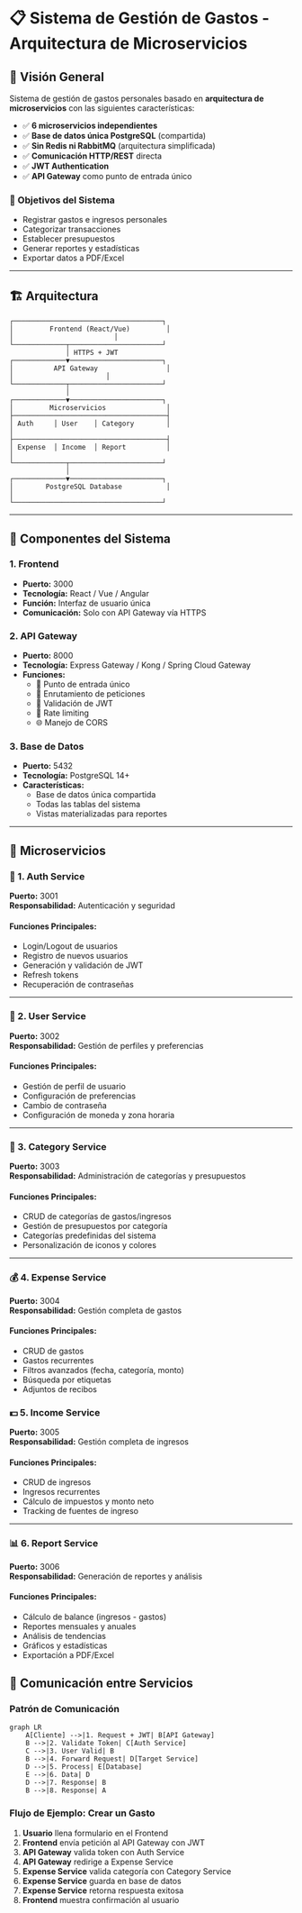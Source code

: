 # 📋 Sistema de Gestión de Gastos - Arquitectura de Microservicios

## 🎯 Visión General

Sistema de gestión de gastos personales basado en **arquitectura de microservicios** con las siguientes características:

- ✅ **6 microservicios independientes**
- ✅ **Base de datos única PostgreSQL** (compartida)
- ✅ **Sin Redis ni RabbitMQ** (arquitectura simplificada)
- ✅ **Comunicación HTTP/REST** directa
- ✅ **JWT Authentication**
- ✅ **API Gateway** como punto de entrada único

### 🎯 Objetivos del Sistema

- Registrar gastos e ingresos personales
- Categorizar transacciones
- Establecer presupuestos
- Generar reportes y estadísticas
- Exportar datos a PDF/Excel

---

## 🏗 Arquitectura

```
┌─────────────────────────────────────┐
│         Frontend (React/Vue)         │
│                         │
└─────────────┬───────────────────────┘
              │ HTTPS + JWT
┌─────────────▼───────────────────────┐
│          API Gateway                 │
│                       │
└─────────────┬───────────────────────┘
              │
┌─────────────▼───────────────────────┐
│         Microservicios               │
├──────────────────────────────────────┤
│ Auth     │ User    │ Category        │
│
├──────────────────────────────────────┤
│ Expense  │ Income  │ Report          │
│
└─────────────┬───────────────────────┘
              │
┌─────────────▼───────────────────────┐
│        PostgreSQL Database           │
│
└─────────────────────────────────────┘
```

---

## 🔧 Componentes del Sistema

### 1. Frontend

- **Puerto:** 3000
- **Tecnología:** React / Vue / Angular
- **Función:** Interfaz de usuario única
- **Comunicación:** Solo con API Gateway vía HTTPS

### 2. API Gateway

- **Puerto:** 8000
- **Tecnología:** Express Gateway / Kong / Spring Cloud Gateway
- **Funciones:**
  - 🚪 Punto de entrada único
  - 🔀 Enrutamiento de peticiones
  - 🔐 Validación de JWT
  - 🚦 Rate limiting
  - 🌐 Manejo de CORS

### 3. Base de Datos

- **Puerto:** 5432
- **Tecnología:** PostgreSQL 14+
- **Características:**
  - Base de datos única compartida
  - Todas las tablas del sistema
  - Vistas materializadas para reportes

---

## 🚀 Microservicios

### 🔐 1. Auth Service

**Puerto:** 3001  
**Responsabilidad:** Autenticación y seguridad

#### Funciones Principales:

- Login/Logout de usuarios
- Registro de nuevos usuarios
- Generación y validación de JWT
- Refresh tokens
- Recuperación de contraseñas

---

### 👤 2. User Service

**Puerto:** 3002  
**Responsabilidad:** Gestión de perfiles y preferencias

#### Funciones Principales:

- Gestión de perfil de usuario
- Configuración de preferencias
- Cambio de contraseña
- Configuración de moneda y zona horaria

---

### 📁 3. Category Service

**Puerto:** 3003  
**Responsabilidad:** Administración de categorías y presupuestos

#### Funciones Principales:

- CRUD de categorías de gastos/ingresos
- Gestión de presupuestos por categoría
- Categorías predefinidas del sistema
- Personalización de iconos y colores

---

### 💰 4. Expense Service

**Puerto:** 3004  
**Responsabilidad:** Gestión completa de gastos

#### Funciones Principales:

- CRUD de gastos
- Gastos recurrentes
- Filtros avanzados (fecha, categoría, monto)
- Búsqueda por etiquetas
- Adjuntos de recibos

### 💵 5. Income Service

**Puerto:** 3005  
**Responsabilidad:** Gestión completa de ingresos

#### Funciones Principales:

- CRUD de ingresos
- Ingresos recurrentes
- Cálculo de impuestos y monto neto
- Tracking de fuentes de ingreso

---

### 📊 6. Report Service

**Puerto:** 3006  
**Responsabilidad:** Generación de reportes y análisis

#### Funciones Principales:

- Cálculo de balance (ingresos - gastos)
- Reportes mensuales y anuales
- Análisis de tendencias
- Gráficos y estadísticas
- Exportación a PDF/Excel

## 🔄 Comunicación entre Servicios

### Patrón de Comunicación

```mermaid
graph LR
    A[Cliente] -->|1. Request + JWT| B[API Gateway]
    B -->|2. Validate Token| C[Auth Service]
    C -->|3. User Valid| B
    B -->|4. Forward Request| D[Target Service]
    D -->|5. Process| E[Database]
    E -->|6. Data| D
    D -->|7. Response| B
    B -->|8. Response| A
```

### Flujo de Ejemplo: Crear un Gasto

1. **Usuario** llena formulario en el Frontend
2. **Frontend** envía petición al API Gateway con JWT
3. **API Gateway** valida token con Auth Service
4. **API Gateway** redirige a Expense Service
5. **Expense Service** valida categoría con Category Service
6. **Expense Service** guarda en base de datos
7. **Expense Service** retorna respuesta exitosa
8. **Frontend** muestra confirmación al usuario

